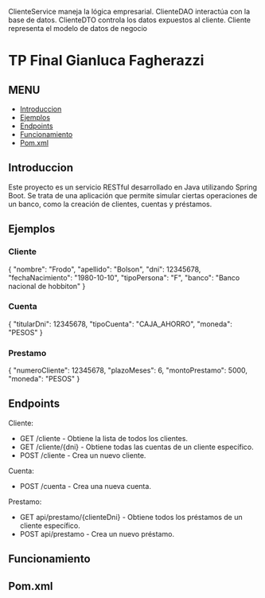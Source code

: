 ClienteService maneja la lógica empresarial.
ClienteDAO interactúa con la base de datos.
ClienteDTO controla los datos expuestos al cliente.
Cliente representa el modelo de datos de negocio

# TP Final Gianluca Fagherazzi


## MENU
- [Introduccion](#Introduccion)
- [Ejemplos](#Ejemplos)
- [Endpoints](#Endpoints)
- [Funcionamiento](#Funcionamiento)
- [Pom.xml](#Pom.xml)

## Introduccion
Este proyecto es un servicio RESTful desarrollado en Java utilizando Spring Boot. Se trata de una aplicación que permite simular ciertas operaciones de un banco, como la creación de clientes, cuentas y préstamos.


## Ejemplos
### Cliente
{
    "nombre": "Frodo",
    "apellido": "Bolson",
    "dni": 12345678,
    "fechaNacimiento": "1980-10-10",
    "tipoPersona": "F",
    "banco": "Banco nacional de hobbiton"
}

### Cuenta
{
    "titularDni": 12345678,
    "tipoCuenta": "CAJA_AHORRO",
    "moneda": "PESOS"
}

### Prestamo
{
    "numeroCliente": 12345678,
    "plazoMeses": 6,
    "montoPrestamo": 5000,
    "moneda": "PESOS"
}


## Endpoints
Cliente: 
* GET /cliente - Obtiene la lista de todos los clientes.
* GET /cliente/{dni} - Obtiene todas las cuentas de un cliente específico.
* POST /cliente - Crea un nuevo cliente.

Cuenta:
* POST /cuenta - Crea una nueva cuenta.

Prestamo:
* GET api/prestamo/{clienteDni} - Obtiene todos los préstamos de un cliente específico.
* POST api/prestamo - Crea un nuevo préstamo.


## Funcionamiento



## Pom.xml


